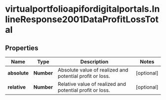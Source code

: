 # virtualportfolioapifordigitalportals.InlineResponse2001DataProfitLossTotal

## Properties

Name | Type | Description | Notes
------------ | ------------- | ------------- | -------------
**absolute** | **Number** | Absolute value of realized and potential profit or loss. | [optional] 
**relative** | **Number** | Relative value of realized and potential profit or loss. | [optional] 


